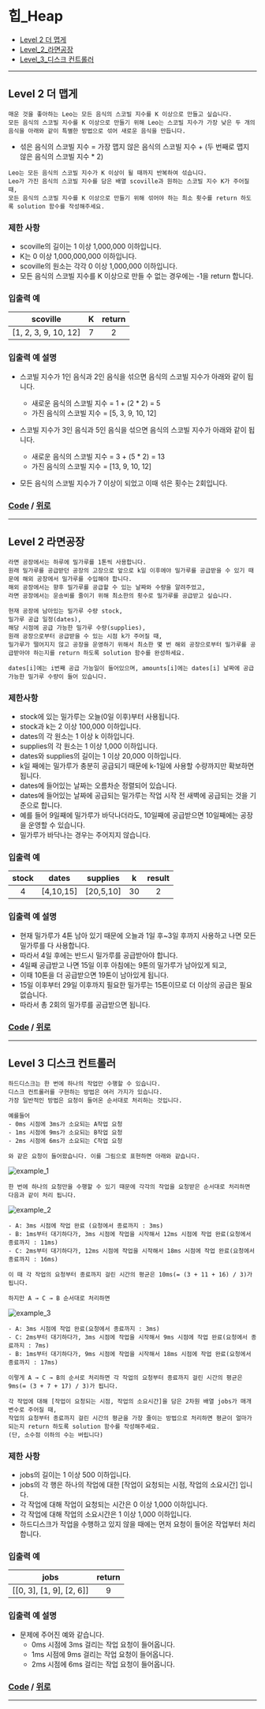 # 힙_Heap
* [Level 2 더 맵게](#Level-2-더-맵게)
* [Level_2_라면공장](#Level-2-라면공장)
* [Level_3_디스크 컨트롤러](#Level-3-디스크-컨트롤러)

---

## Level 2 더 맵게
```
매운 것을 좋아하는 Leo는 모든 음식의 스코빌 지수를 K 이상으로 만들고 싶습니다. 
모든 음식의 스코빌 지수를 K 이상으로 만들기 위해 Leo는 스코빌 지수가 가장 낮은 두 개의 음식을 아래와 같이 특별한 방법으로 섞어 새로운 음식을 만듭니다.
```

* 섞은 음식의 스코빌 지수 = 가장 맵지 않은 음식의 스코빌 지수 + (두 번째로 맵지 않은 음식의 스코빌 지수 * 2)

```
Leo는 모든 음식의 스코빌 지수가 K 이상이 될 때까지 반복하여 섞습니다.
Leo가 가진 음식의 스코빌 지수를 담은 배열 scoville과 원하는 스코빌 지수 K가 주어질 때, 
모든 음식의 스코빌 지수를 K 이상으로 만들기 위해 섞어야 하는 최소 횟수를 return 하도록 solution 함수를 작성해주세요.
```

### 제한 사항
* scoville의 길이는 1 이상 1,000,000 이하입니다.
* K는 0 이상 1,000,000,000 이하입니다.
* scoville의 원소는 각각 0 이상 1,000,000 이하입니다.
* 모든 음식의 스코빌 지수를 K 이상으로 만들 수 없는 경우에는 -1을 return 합니다.

### 입출력 예
scoville | K | return |
:---: | :---: | :---: |
[1, 2, 3, 9, 10, 12] | 7 | 2

### 입출력 예 설명
* 스코빌 지수가 1인 음식과 2인 음식을 섞으면 음식의 스코빌 지수가 아래와 같이 됩니다.
  * 새로운 음식의 스코빌 지수 = 1 + (2 * 2) = 5
  * 가진 음식의 스코빌 지수 = [5, 3, 9, 10, 12]

* 스코빌 지수가 3인 음식과 5인 음식을 섞으면 음식의 스코빌 지수가 아래와 같이 됩니다.
  * 새로운 음식의 스코빌 지수 = 3 + (5 * 2) = 13
  * 가진 음식의 스코빌 지수 = [13, 9, 10, 12]

* 모든 음식의 스코빌 지수가 7 이상이 되었고 이때 섞은 횟수는 2회입니다.

### [Code](https://github.com/taki0112/coding_practice/blob/master/src/%ED%9E%99(Heap)/Level_2_%EB%8D%94%20%EB%A7%B5%EA%B2%8C.py) / [위로](#힙_Heap)

---

## Level 2 라면공장
```
라면 공장에서는 하루에 밀가루를 1톤씩 사용합니다. 
원래 밀가루를 공급받던 공장의 고장으로 앞으로 k일 이후에야 밀가루를 공급받을 수 있기 때문에 해외 공장에서 밀가루를 수입해야 합니다.
해외 공장에서는 향후 밀가루를 공급할 수 있는 날짜와 수량을 알려주었고, 
라면 공장에서는 운송비를 줄이기 위해 최소한의 횟수로 밀가루를 공급받고 싶습니다.

현재 공장에 남아있는 밀가루 수량 stock, 
밀가루 공급 일정(dates),
해당 시점에 공급 가능한 밀가루 수량(supplies), 
원래 공장으로부터 공급받을 수 있는 시점 k가 주어질 때, 
밀가루가 떨어지지 않고 공장을 운영하기 위해서 최소한 몇 번 해외 공장으로부터 밀가루를 공급받아야 하는지를 return 하도록 solution 함수를 완성하세요.

dates[i]에는 i번째 공급 가능일이 들어있으며, amounts[i]에는 dates[i] 날짜에 공급 가능한 밀가루 수량이 들어 있습니다.
```

### 제한사항
* stock에 있는 밀가루는 오늘(0일 이후)부터 사용됩니다.
* stock과 k는 2 이상 100,000 이하입니다.
* dates의 각 원소는 1 이상 k 이하입니다.
* supplies의 각 원소는 1 이상 1,000 이하입니다.
* dates와 supplies의 길이는 1 이상 20,000 이하입니다.
* k일 째에는 밀가루가 충분히 공급되기 때문에 k-1일에 사용할 수량까지만 확보하면 됩니다.
* dates에 들어있는 날짜는 오름차순 정렬되어 있습니다.
* dates에 들어있는 날짜에 공급되는 밀가루는 작업 시작 전 새벽에 공급되는 것을 기준으로 합니다. 
* 예를 들어 9일째에 밀가루가 바닥나더라도, 10일째에 공급받으면 10일째에는 공장을 운영할 수 있습니다.
* 밀가루가 바닥나는 경우는 주어지지 않습니다.

### 입출력 예
stock | dates | supplies | k | result | 
:---: | :---: | :---: | :---: | :---: |
4 | [4,10,15] | [20,5,10] | 30 | 2

### 입출력 예 설명
* 현재 밀가루가 4톤 남아 있기 때문에 오늘과 1일 후~3일 후까지 사용하고 나면 모든 밀가루를 다 사용합니다. 
* 따라서 4일 후에는 반드시 밀가루를 공급받아야 합니다.
* 4일째 공급받고 나면 15일 이후 아침에는 9톤의 밀가루가 남아있게 되고, 
* 이때 10톤을 더 공급받으면 19톤이 남아있게 됩니다. 
* 15일 이후부터 29일 이후까지 필요한 밀가루는 15톤이므로 더 이상의 공급은 필요 없습니다.
* 따라서 총 2회의 밀가루를 공급받으면 됩니다.

### [Code](https://github.com/taki0112/coding_practice/blob/master/src/%ED%9E%99(Heap)/Level_2_%EB%9D%BC%EB%A9%B4%EA%B3%B5%EC%9E%A5.py) / [위로](#힙_Heap)

---

## Level 3 디스크 컨트롤러
```
하드디스크는 한 번에 하나의 작업만 수행할 수 있습니다. 
디스크 컨트롤러를 구현하는 방법은 여러 가지가 있습니다. 
가장 일반적인 방법은 요청이 들어온 순서대로 처리하는 것입니다.

예를들어
- 0ms 시점에 3ms가 소요되는 A작업 요청
- 1ms 시점에 9ms가 소요되는 B작업 요청
- 2ms 시점에 6ms가 소요되는 C작업 요청

와 같은 요청이 들어왔습니다. 이를 그림으로 표현하면 아래와 같습니다.
```
![example_1](https://grepp-programmers.s3.amazonaws.com/files/production/b68eb5cec6/38dc6a53-2d21-4c72-90ac-f059729c51d5.png)
```
한 번에 하나의 요청만을 수행할 수 있기 때문에 각각의 작업을 요청받은 순서대로 처리하면 다음과 같이 처리 됩니다.
```
![example_2](https://grepp-programmers.s3.amazonaws.com/files/production/5e677b4646/90b91fde-cac4-42c1-98b8-8f8431c52dcf.png)
```
- A: 3ms 시점에 작업 완료 (요청에서 종료까지 : 3ms)
- B: 1ms부터 대기하다가, 3ms 시점에 작업을 시작해서 12ms 시점에 작업 완료(요청에서 종료까지 : 11ms)
- C: 2ms부터 대기하다가, 12ms 시점에 작업을 시작해서 18ms 시점에 작업 완료(요청에서 종료까지 : 16ms)

이 때 각 작업의 요청부터 종료까지 걸린 시간의 평균은 10ms(= (3 + 11 + 16) / 3)가 됩니다.

하지만 A → C → B 순서대로 처리하면
```

![example_3](https://grepp-programmers.s3.amazonaws.com/files/production/9eb7c5a6f1/a6cff04d-86bb-4b5b-98bf-6359158940ac.png)
```
- A: 3ms 시점에 작업 완료(요청에서 종료까지 : 3ms)
- C: 2ms부터 대기하다가, 3ms 시점에 작업을 시작해서 9ms 시점에 작업 완료(요청에서 종료까지 : 7ms)
- B: 1ms부터 대기하다가, 9ms 시점에 작업을 시작해서 18ms 시점에 작업 완료(요청에서 종료까지 : 17ms)

이렇게 A → C → B의 순서로 처리하면 각 작업의 요청부터 종료까지 걸린 시간의 평균은 9ms(= (3 + 7 + 17) / 3)가 됩니다.

각 작업에 대해 [작업이 요청되는 시점, 작업의 소요시간]을 담은 2차원 배열 jobs가 매개변수로 주어질 때, 
작업의 요청부터 종료까지 걸린 시간의 평균을 가장 줄이는 방법으로 처리하면 평균이 얼마가 되는지 return 하도록 solution 함수를 작성해주세요. 
(단, 소수점 이하의 수는 버립니다)
```

### 제한 사항
* jobs의 길이는 1 이상 500 이하입니다.
* jobs의 각 행은 하나의 작업에 대한 [작업이 요청되는 시점, 작업의 소요시간] 입니다.
* 각 작업에 대해 작업이 요청되는 시간은 0 이상 1,000 이하입니다.
* 각 작업에 대해 작업의 소요시간은 1 이상 1,000 이하입니다.
* 하드디스크가 작업을 수행하고 있지 않을 때에는 먼저 요청이 들어온 작업부터 처리합니다.

### 입출력 예
jobs | return |
:---: | :---: |
[[0, 3], [1, 9], [2, 6]] | 9

### 입출력 예 설명
* 문제에 주어진 예와 같습니다.
  * 0ms 시점에 3ms 걸리는 작업 요청이 들어옵니다.
  * 1ms 시점에 9ms 걸리는 작업 요청이 들어옵니다.
  * 2ms 시점에 6ms 걸리는 작업 요청이 들어옵니다.

### [Code](https://github.com/taki0112/coding_practice/blob/master/src/%ED%9E%99(Heap)/Level_3_%EB%94%94%EC%8A%A4%ED%81%AC%20%EC%BB%A8%ED%8A%B8%EB%A1%A4%EB%9F%AC.py) / [위로](#힙_Heap)

---
